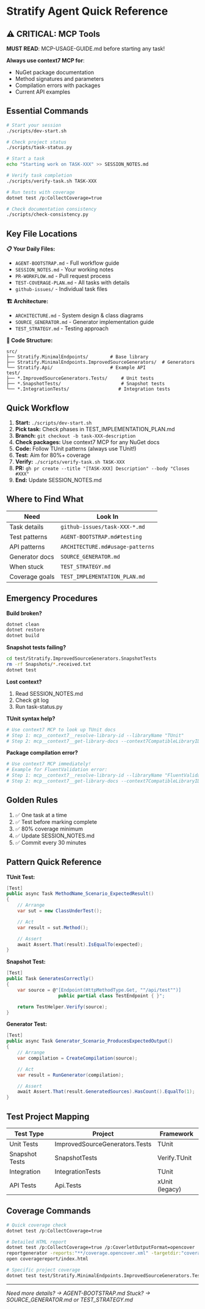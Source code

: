 # Stratify Agent Quick Reference

## ⚠️ CRITICAL: MCP Tools

**MUST READ**: MCP-USAGE-GUIDE.md before starting any task!

**Always use context7 MCP for**:

- NuGet package documentation
- Method signatures and parameters
- Compilation errors with packages
- Current API examples

## Essential Commands

```bash
# Start your session
./scripts/dev-start.sh

# Check project status
./scripts/task-status.py

# Start a task
echo "Starting work on TASK-XXX" >> SESSION_NOTES.md

# Verify task completion
./scripts/verify-task.sh TASK-XXX

# Run tests with coverage
dotnet test /p:CollectCoverage=true

# Check documentation consistency
./scripts/check-consistency.py
```

## Key File Locations

**📋 Your Daily Files:**

- `AGENT-BOOTSTRAP.md` - Full workflow guide
- `SESSION_NOTES.md` - Your working notes
- `PR-WORKFLOW.md` - Pull request process
- `TEST-COVERAGE-PLAN.md` - All tasks with details
- `github-issues/` - Individual task files

**🏗️ Architecture:**

- `ARCHITECTURE.md` - System design & class diagrams
- `SOURCE_GENERATOR.md` - Generator implementation guide
- `TEST_STRATEGY.md` - Testing approach

**📁 Code Structure:**

```
src/
├── Stratify.MinimalEndpoints/        # Base library
├── Stratify.MinimalEndpoints.ImprovedSourceGenerators/  # Generators
└── Stratify.Api/                     # Example API
test/
├── *.ImprovedSourceGenerators.Tests/     # Unit tests
├── *.SnapshotTests/                      # Snapshot tests
└── *.IntegrationTests/                  # Integration tests
```

## Quick Workflow

1. **Start:** `./scripts/dev-start.sh`
2. **Pick task:** Check phases in TEST_IMPLEMENTATION_PLAN.md
3. **Branch:** `git checkout -b task-XXX-description`
4. **Check packages:** Use context7 MCP for any NuGet docs
5. **Code:** Follow TUnit patterns (always use TUnit!)
6. **Test:** Aim for 80%+ coverage
7. **Verify:** `./scripts/verify-task.sh TASK-XXX`
8. **PR:** `gh pr create --title "[TASK-XXX] Description" --body "Closes #XXX"`
9. **End:** Update SESSION_NOTES.md

## Where to Find What

| Need | Look In |
|------|----------|
| Task details | `github-issues/task-XXX-*.md` |
| Test patterns | `AGENT-BOOTSTRAP.md#testing` |
| API patterns | `ARCHITECTURE.md#usage-patterns` |
| Generator docs | `SOURCE_GENERATOR.md` |
| When stuck | `TEST_STRATEGY.md` |
| Coverage goals | `TEST_IMPLEMENTATION_PLAN.md` |

## Emergency Procedures

**Build broken?**

```bash
dotnet clean
dotnet restore
dotnet build
```

**Snapshot tests failing?**

```bash
cd test/Stratify.ImprovedSourceGenerators.SnapshotTests
rm -rf Snapshots/*.received.txt
dotnet test
```

**Lost context?**

1. Read SESSION_NOTES.md
2. Check git log
3. Run task-status.py

**TUnit syntax help?**

```bash
# Use context7 MCP to look up TUnit docs
# Step 1: mcp__context7__resolve-library-id --libraryName "TUnit"
# Step 2: mcp__context7__get-library-docs --context7CompatibleLibraryID "/tunit/tunit"
```

**Package compilation error?**

```bash
# Use context7 MCP immediately!
# Example for FluentValidation error:
# Step 1: mcp__context7__resolve-library-id --libraryName "FluentValidation"
# Step 2: mcp__context7__get-library-docs --context7CompatibleLibraryID "/fluentvalidation/fluentvalidation"
```

## Golden Rules

1. ✅ One task at a time
2. ✅ Test before marking complete
3. ✅ 80% coverage minimum
4. ✅ Update SESSION_NOTES.md
5. ✅ Commit every 30 minutes

## Pattern Quick Reference

**TUnit Test:**

```csharp
[Test]
public async Task MethodName_Scenario_ExpectedResult()
{
    // Arrange
    var sut = new ClassUnderTest();

    // Act
    var result = sut.Method();

    // Assert
    await Assert.That(result).IsEqualTo(expected);
}
```

**Snapshot Test:**

```csharp
[Test]
public Task GeneratesCorrectly()
{
    var source = @"[Endpoint(HttpMethodType.Get, ""/api/test"")]
                   public partial class TestEndpoint { }";

    return TestHelper.Verify(source);
}
```

**Generator Test:**

```csharp
[Test]
public async Task Generator_Scenario_ProducesExpectedOutput()
{
    // Arrange
    var compilation = CreateCompilation(source);

    // Act
    var result = RunGenerator(compilation);

    // Assert
    await Assert.That(result.GeneratedSources).HasCount().EqualTo(1);
}
```

## Test Project Mapping

| Test Type | Project | Framework |
|-----------|---------|-----------|
| Unit Tests | ImprovedSourceGenerators.Tests | TUnit |
| Snapshot Tests | SnapshotTests | Verify.TUnit |
| Integration | IntegrationTests | TUnit |
| API Tests | Api.Tests | xUnit (legacy) |

## Coverage Commands

```bash
# Quick coverage check
dotnet test /p:CollectCoverage=true

# Detailed HTML report
dotnet test /p:CollectCoverage=true /p:CoverletOutputFormat=opencover
reportgenerator -reports:"**/coverage.opencover.xml" -targetdir:"coveragereport"
open coveragereport/index.html

# Specific project coverage
dotnet test test/Stratify.MinimalEndpoints.ImprovedSourceGenerators.Tests /p:CollectCoverage=true
```

---
*Need more details? → AGENT-BOOTSTRAP.md*
*Stuck? → SOURCE_GENERATOR.md or TEST_STRATEGY.md*
